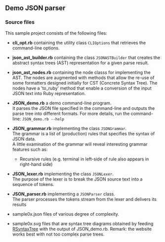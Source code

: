 ## Demo JSON parser

### Source files
This sample project consists of the following files:  
- **cli_opt.rb** containing the utility class `CLIOptions` that retrieves the
  command-line options.

- **json_ast_builder.rb** containing the class `JSONASTBuilder` that creates
  the abstract syntax trees (AST) representation for a given parse result.  

- **json_ast_nodes.rb** containing the node classs for implementing the AST.
The nodes are augmented with methods that allow the re-use of some formatters
designed initially for CST (Concrete Syntax Tree). The nodes have a 'to_ruby'
method that enable a conversion of the input JSON text into Ruby representation.

- **JSON_demo.rb** a demo command-line program.  
  It parses the JSON file specified in the command-line and outputs the parse tree
  into different formats. For more details, run the command-line: `JSON_demo.rb --help`

- **JSON_grammar.rb** implementing the class `JSONGrammar`.  
  The grammar is a list of (production) rules that specifies the syntax of JSON data.  
  A little examination of the grammar will reveal interesting grammar features such as:  
    * Recursive rules (e.g. terminal in left-side of rule also appears in right-hand side)

- **JSON_lexer.rb** implementing  the class `JSONLexer`.  
  The purpose of the lexer is to break the JSON source text into a sequence of tokens.  

- **JSON_parser.rb** implementing a `JSONParser` class.  
  The parser processes the tokens stream from the lexer and delivers its results  


- sample0x.json files of various degree of complexity.  

- sample0x.svg files that are syntax tree diagrams obtained by feeding [RSyntaxTree](http://yohasebe.com/rsyntaxtree/) with the output of JSON_demo.rb. Remark: the website works best with not too complex parse trees.
